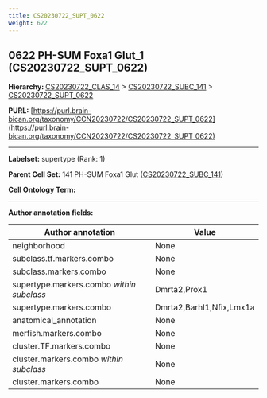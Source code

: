 ```yaml
---
title: CS20230722_SUPT_0622
weight: 622
---
```

## 0622 PH-SUM Foxa1 Glut_1 (CS20230722_SUPT_0622)
<b>Hierarchy: </b>
[CS20230722_CLAS_14](../CS20230722_CLAS_14) >
[CS20230722_SUBC_141](../CS20230722_SUBC_141) >
[CS20230722_SUPT_0622](../CS20230722_SUPT_0622)

**PURL:** [https://purl.brain-bican.org/taxonomy/CCN20230722/CS20230722_SUPT_0622](https://purl.brain-bican.org/taxonomy/CCN20230722/CS20230722_SUPT_0622)

---


**Labelset:** supertype (Rank: 1)

**Parent Cell Set:** 141 PH-SUM Foxa1 Glut ([CS20230722_SUBC_141](../CS20230722_SUBC_141))



**Cell Ontology Term:** 

[MARKER GENES.]: #


---

[TRANSFERRED ANNOTATIONS.]: #


[AUTHOR ANNOTATION FIELDS.]: #


**Author annotation fields:**

| Author annotation | Value |
|-------------------|-------|
|neighborhood|None|
|subclass.tf.markers.combo|None|
|subclass.markers.combo|None|
|supertype.markers.combo _within subclass_|Dmrta2,Prox1|
|supertype.markers.combo|Dmrta2,Barhl1,Nfix,Lmx1a|
|anatomical_annotation|None|
|merfish.markers.combo|None|
|cluster.TF.markers.combo|None|
|cluster.markers.combo _within subclass_|None|
|cluster.markers.combo|None|
